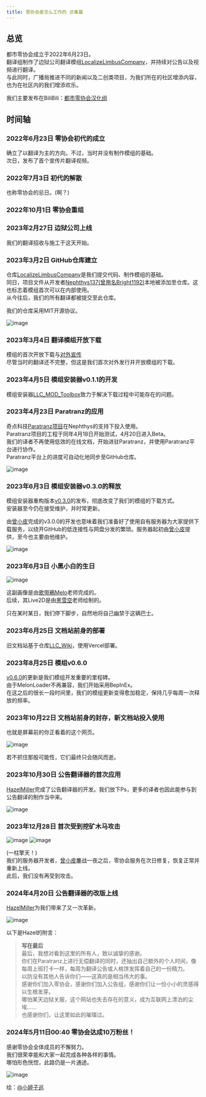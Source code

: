 ```yaml
---
title: 零协会是怎么工作的 总集篇
---
```


## 总览

都市零协会成立于2022年6月23日。  
翻译组制作了边狱公司翻译模组[LocalizeLimbusCompany](https://github.com/LocalizeLimbusCompany/LocalizeLimbusCompany)，并持续对公告以及视频进行翻译。  
与此同时，广播局推进不同的新闻以及二创类项目，为我们所在的社区增添内容，也为在社区内的我们增添欢乐。

我们主要发布在BiliBili：[都市零协会汉化组](https://space.bilibili.com/1247764479)

## 时间轴

### 2022年6月23日 零协会初代的成立
确立了以翻译为主的方向。不过，当时并没有制作模组的基础。  
次日，发布了首个宣传片翻译视频。

### 2022年7月3日 初代的解散

也称零协会的忌日。(啊？)

### 2022年10月1日 零协会重组

### 2023年2月27日 边狱公司上线

我们的翻译招收与施工于这天开始。

### 2023年3月2日 GitHub仓库建立

仓库[LocalizeLimbusCompany](https://github.com/LocalizeLimbusCompany/LocalizeLimbusCompany)是我们提交代码、制作模组的基础。  
同日，项目文件从开发者[Nephthys137(曾用名Bright1192)](https://github.com/Nephthys137)本地被添加至仓库。这也标志着模组首次可以在内部使用。  
从今往后，我们的所有翻译都被提交至此仓库。

我们的仓库采用MIT开源协议。

![image](/img/workflow/gitrepo.png)

### 2023年3月4日 翻译模组开放下载

模组的首次开放下载与[对外宣传](https://www.bilibili.com/video/BV1SD4y1T7Dc)  
尽管当时的翻译还不完整，但这是我们首次对外发行并开放模组的下载。

### 2023年4月5日 模组安装器v0.1.1的开发

模组安装器[LLC_MOD_Toolbox](https://github.com/LocalizeLimbusCompany/LLC_MOD_Toolbox)致力于解决下载过程中可能存在的问题。

### 2023年4月23日 Paratranz的应用

奇点科技[Paratranz项目](https://paratranz.cn/projects/6860)在Nephthys的支持下投入使用。  
Paratranz项目的工程于同年4月18日开始测试，4月20日进入Beta。  
我们的译者不再使用低效的在线文档，开始进驻Paratranz，并使用Paratranz平台进行协作。  
Paratranz平台上的进度可自动化地同步至GitHub仓库。

![image](/img/workflow/useofprz.png)

### 2023年6月3日 模组安装器v0.3.0的释放

模组安装器重构版本[v0.3.0](https://github.com/LocalizeLimbusCompany/LLC_MOD_Toolbox/releases/tag/v0.3.0)的发布，彻底改变了我们的模组的下载方式。  
安装器至今仍在接受维护，并时常更新。

由[曾小皮](https://github.com/ZengXiaoPi)完成的v3.0.0的开发也意味着我们准备好了使用自有服务器为大家提供下载服务，以绕开GitHub的低连接性与网盘分发的繁琐。服务器起初由[曾小皮](https://github.com/ZengXiaoPi)提供，至今也主要由他维护。

![image](/img/workflow/toolbox030.png)

### 2023年6月3日 小黑小白的生日

![image](/img/workflow/OriginalDesign.jpg)

这副画像是由[歌带鵐Melo](https://space.bilibili.com/1491249425)老师完成的。  
后续，其Live2D是由[黑雪空](https://space.bilibili.com/5701677)老师绘制的。

只在某时某日，我们停下脚步，自然地将自己幽禁于这辆巴士。

### 2023年6月25日 文档站前身的部署

旧文档站基于仓库[LLC_Wiki](https://github.com/LocalizeLimbusCompany/LLC_Wiki)，使用Vercel部署。

### 2023年8月25日 模组v0.6.0

[v0.6.0](https://github.com/LocalizeLimbusCompany/LocalizeLimbusCompany/releases/tag/v0.6.0)的更新是我们模组开发重要的里程碑。  
由于MelonLoader不再兼容，我们开始采用BepInEx。  
在这之后的很长一段时间里，我们的模组更新变得愈加稳定，保持几乎每周一次释放的频率。

### 2023年10月22日 文档站前身的封存，新文档站投入使用

也就是屏幕前的你正看着的这个网页。

![image](/img/workflow/docasaurus.png)

若不抓住那股可能性，它们最终只会随风而逝。

### 2023年10月30日 公告翻译器的首次应用

[HazelMiller](https://github.com/miracrimson)完成了公告翻译器的开发。我们放下Ps，更多的译者也因此能参与到公告翻译的制作当中来。

![image](/img/workflow/announcetranslator.png)

### 2023年12月28日 首次受到挖矿木马攻击

![image](/img/workflow/malwaressh.png)
![image](/img/workflow/miningmalware.png)

(一柱擎天！)  
我们的服务器开发者，[曾小皮](https://github.com/ZengXiaoPi)鏖战一夜之后，零协会服务在次日修复，恢复正常并重新上线。  
此后，我们没有再受到攻击。

### 2024年4月20日 公告翻译器的改版上线

[HazelMiller](https://github.com/miracrimson)为我们带来了又一次革新。

![image](/img/workflow/announcetranslator2.png)

以下是Hazel的附言：

> **写在最后**  
> 最后，我想对看到这里的所有人，致以诚挚的感谢。  
> 你们在Paratranz上进行无偿翻译的同时，还抽出自己额外的个人时间，像每周上班打卡一样，每周为翻译公告或人格饼发挥着自己的一份精力。  
> 以防没有其他人告诉你们——这真的是相当伟大的事。  
> 感谢你们加入零协会，感谢你们加入公告组，感谢你们让一份小小的灵感得以生根发芽。  
> 哪怕某天边狱关服，这个网站也失去存在的意义，成为互联网上漂泊的尘埃……  
> 也感谢你们，让这里如此的璀璨过。

### 2024年5月11日00:40 零协会达成10万粉丝！

感谢零协会全体成员的不懈努力。  
我们很荣幸能和大家一起完成各种各样的事情。  
哪怕形色恍惚，此路仍是一片通途。

![image](/img/workflow/0505.png)

绘：[@小婷子巡](https://space.bilibili.com/1133939046)